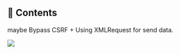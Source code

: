 ## 📝 Contents

maybe Bypass CSRF + Using XMLRequest for send data.  

![](https://media.tenor.com/QR7-VgKbcdYAAAAC/i-have-no-idea-dumbfounded.gif)
